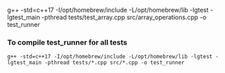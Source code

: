 g++ -std=c++17 -I/opt/homebrew/include -L/opt/homebrew/lib -lgtest -lgtest_main -pthread tests/test_array.cpp src/array_operations.cpp -o test_runner

### To compile test_runner for all tests

```
g++ -std=c++17 -I/opt/homebrew/include -L/opt/homebrew/lib -lgtest -lgtest_main -pthread tests/*.cpp src/*.cpp -o test_runner
```